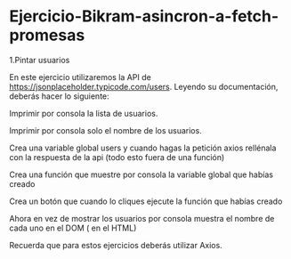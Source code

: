 # Ejercicio-Bikram-asincron-a-fetch-promesas

1.Pintar usuarios

En este ejercicio utilizaremos la API de https://jsonplaceholder.typicode.com/users. Leyendo su documentación, deberás hacer lo siguiente:

Imprimir por consola la lista de usuarios.

Imprimir por consola solo el nombre de los usuarios.

Crea una variable global users y cuando hagas la petición axios rellénala con la respuesta de la api (todo esto fuera de una función)

Crea una función que muestre por consola la variable global que habías creado

Crea un botón que cuando lo cliques ejecute la función que habías creado

Ahora en vez de mostrar los usuarios por consola muestra el nombre de cada uno en el DOM ( en el HTML)

Recuerda que para estos ejercicios deberás utilizar Axios.


